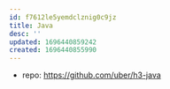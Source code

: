 ```yaml
---
id: f7612le5yemdclznig0c9jz
title: Java
desc: ''
updated: 1696440859242
created: 1696440855990
---
```


- repo: https://github.com/uber/h3-java